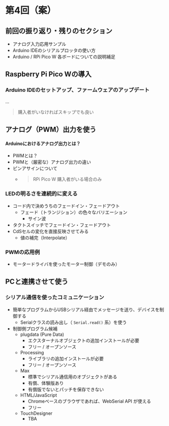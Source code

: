 # 第4回（案） 


## 前回の振り返り・残りのセクション

- アナログ入力応用サンプル
- Arduino IDEのシリアルプロッタの使い方
- Arduino / RPi Pico W 各ボードについての説明補足


## Raspberry Pi Pico Wの導入

### Arduino IDEのセットアップ、ファームウェアのアップデート

...

> 購入者がいなければスキップでも良い

## アナログ（PWM）出力を使う

#### Arduinoにおけるアナログ出力とは？

- PWMとは？
- PWMと（厳密な）アナログ出力の違い
- ピンアサインについて
  - > RPi Pico W 購入者がいる場合のみ

### LEDの明るさを連続的に変える

- コード内で決めうちのフェードイン・フェードアウト
  - フェード（トランジション）の色々なバリエーション
    - サイン波
- タクトスイッチでフェードイン・フェードアウト
- CdSセルの変化を直接反映させてみる
  - 値の補完（Interpolate）

### PWMの応用例
  - モータードライバを使ったモーター制御（デモのみ）

## PCと連携させて使う

### シリアル通信を使ったコミュニケーション

- 簡単なプログラムからUSBシリアル経由でメッセージを送り、デバイスを制御する
  - Serialクラスの読み出し（ ```Serial.read()``` 系）を使う
- 制御側プログラム候補
  - plugdata (Pure Data)
    - エクスターナルオブジェクトの追加インストールが必要
    - フリー / オープンソース
  - Processing
    - ライブラリの追加インストールが必要
    - フリー / オープンソース
  - Max
    - 標準でシリアル通信用のオブジェクトがある
    - 有償、体験版あり
    - 有償版でないとパッチを保存できない
  - HTML/JavaScript
    - Chromeベースのブラウザであれば、WebSerial API が使える
    - フリー
  - TouchDesigner
    - TBA
  